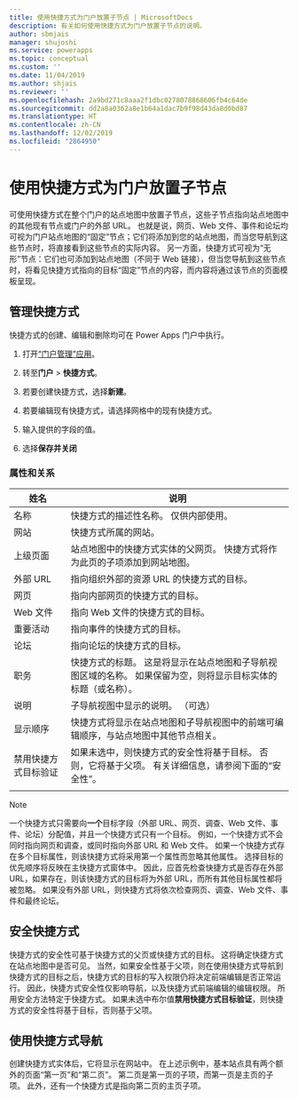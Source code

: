 ```yaml
---
title: 使用快捷方式为门户放置子节点 | MicrosoftDocs
description: 有关如何使用快捷方式为门户放置子节点的说明。
author: sbmjais
manager: shujoshi
ms.service: powerapps
ms.topic: conceptual
ms.custom: ''
ms.date: 11/04/2019
ms.author: shjais
ms.reviewer: ''
ms.openlocfilehash: 2a9bd271c8aaa2f1dbc0278078868606fb4c64de
ms.sourcegitcommit: dd2a8a0362a8e1b64a1dac7b9f98d43da8d0bd87
ms.translationtype: HT
ms.contentlocale: zh-CN
ms.lasthandoff: 12/02/2019
ms.locfileid: "2864950"
---
```

# <a name="place-child-nodes-by-using-shortcuts-for-portals"></a>使用快捷方式为门户放置子节点
可使用快捷方式在整个门户的站点地图中放置子节点，这些子节点指向站点地图中的其他现有节点或门户的外部 URL。 也就是说，网页、Web 文件、事件和论坛均可视为门户站点地图的“固定”节点；它们将添加到您的站点地图，而当您导航到这些节点时，将直接看到这些节点的实际内容。 另一方面，快捷方式可视为“无形”节点：它们也可添加到站点地图（不同于 Web 链接），但当您导航到这些节点时，将看见快捷方式指向的目标“固定”节点的内容，而内容将通过该节点的页面模板呈现。

## <a name="manage-shortcuts"></a>管理快捷方式

快捷方式的创建、编辑和删除均可在 Power Apps 门户中执行。

1. 打开[“门户管理”应用](configure-portal.md)。

2. 转至**门户** &gt; **快捷方式**。 

3. 若要创建快捷方式，选择**新建**。 

4. 若要编辑现有快捷方式，请选择网格中的现有快捷方式。 

5. 输入提供的字段的值。 

6. 选择**保存并关闭**

### <a name="attributes-and-relationships"></a>属性和关系

| 姓名                               | 说明                                                                                                                                                                                  |
|------------------------------------|----------------------------------------------------------------------------------------------------------------------------------------------------------------------------------------------|
| 名称                               | 快捷方式的描述性名称。 仅供内部使用。                                                                                                                                  |
| 网站                            | 快捷方式所属的网站。                                                                                                                                                    |
| 上级页面                        | 站点地图中的快捷方式实体的父网页。 快捷方式将作为此页的子项添加到网站地图。                                                                 |
| 外部 URL                       | 指向组织外部的资源 URL 的快捷方式的目标。                                                                                                                  |
| 网页                           | 指向内部网页的快捷方式的目标。                                                                                                                                               |
| Web 文件                           | 指向 Web 文件的快捷方式的目标。                                                                                                                                                        |
| 重要活动                              | 指向事件的快捷方式的目标。                                                                                                                                                          |
| 论坛                              | 指向论坛的快捷方式的目标。                                                                                                                                                           |
| 职务                              | 快捷方式的标题。 这是将显示在站点地图和子导航视图区域的名称。 如果保留为空，则将显示目标实体的标题（或名称）。 |
| 说明                        | 子导航视图中显示的说明。 （可选）                                                                                                                                        |
| 显示顺序                      | 快捷方式将显示在站点地图和子导航视图中的前端可编辑顺序，与站点地图中其他节点相关。                                                      |
| 禁用快捷方式目标验证 | 如果未选中，则快捷方式的安全性将基于目标。 否则，它将基于父项。 有关详细信息，请参阅下面的“安全性”。                                   |
||

> [!Note]
> 一个快捷方式只需要向**一个**目标字段（外部 URL、网页、调查、Web 文件、事件、论坛）分配值，并且一个快捷方式只有一个目标。 例如，一个快捷方式不会同时指向网页和调查，或同时指向外部 URL 和 Web 文件。 如果一个快捷方式存在多个目标属性，则该快捷方式将采用第一个属性而忽略其他属性。 选择目标的优先顺序将反映在主快捷方式窗体中。 因此，应首先检查快捷方式是否存在外部 URL，如果存在，则该快捷方式的目标将为外部 URL，而所有其他目标属性都将被忽略。 如果没有外部 URL，则快捷方式将依次检查网页、调查、Web 文件、事件和最终论坛。 

## <a name="secure-shortcuts"></a>安全快捷方式

快捷方式的安全性可基于快捷方式的父页或快捷方式的目标。 这将确定快捷方式在站点地图中是否可见。 当然，如果安全性基于父项，则在使用快捷方式导航到快捷方式的目标之后，快捷方式的目标的写入权限仍将决定前端编辑是否正常运行。 因此，快捷方式安全性仅影响导航，以及快捷方式前端编辑的编辑权限。 所用安全方法特定于快捷方式。 如果未选中布尔值**禁用快捷方式目标验证**，则快捷方式的安全性将基于目标，否则基于父项。

## <a name="navigate-with-shortcuts"></a>使用快捷方式导航

创建快捷方式实体后，它将显示在网站中。 在上述示例中，基本站点具有两个额外的页面“第一页”和“第二页”。 第二页是第一页的子项，而第一页是主页的子项。 此外，还有一个快捷方式是指向第二页的主页子项。 
